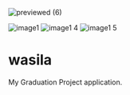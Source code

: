 ![previewed (6)](https://user-images.githubusercontent.com/30737385/111862184-4efafc00-895c-11eb-8dfa-3010576433c2.png)



![image1](https://user-images.githubusercontent.com/30737385/111861806-c8451f80-8959-11eb-9e24-58c00d233290.jpeg)
![image1 4](https://user-images.githubusercontent.com/30737385/111861811-cda26a00-8959-11eb-98f2-eff00cf67d07.jpeg)
![image1 5](https://user-images.githubusercontent.com/30737385/111861813-d135f100-8959-11eb-941a-7d95997d00ac.jpeg)
# wasila

My Graduation Project application.


